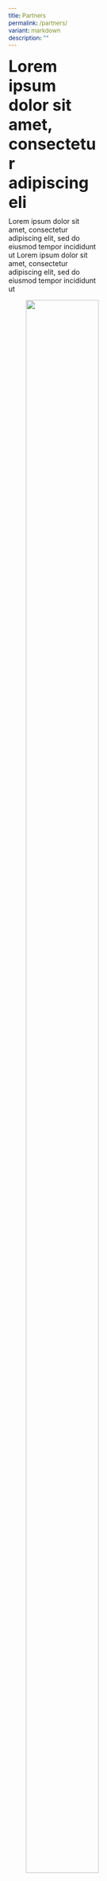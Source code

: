 ```yaml
---
title: Partners
permalink: /partners/
variant: markdown
description: ""
---
```

<style>
        @import url('https://fonts.googleapis.com/css2?family=Inter:wght@100..900&display=swap');

        * {
            margin: 0%;
            padding: 0;
            box-sizing: border-box;
            font-family: "Inter", sans-serif;
        }

        .hero {
          /* border-top: 1.99px solid rgba(0, 0, 0, 0.7);*/
            min-height: 60vh;
	margin-top: -30px;
        }

        .hero .canvass {
            display: flex;
            justify-content: space-between;
            align-items: center;
            padding: 40px 0px;
        }

        .hero_left,
        .hero_right {
            width: 45%;
        }

        .hero_right{
            text-align: end;
        }

        .hero_right img{
            width: 90%;
        }

        .hero_left h1 {
            font-size: 2rem;
	font-weight: bold;
        }

        .hero_left p {
            margin-top: 10px;
        }

        /* HEARTS */
        .hearts_grid {
            display: grid;
            grid-template-columns: repeat(auto-fit, minmax(350px, 1fr));
            gap: 40px;
        }

        .heart_card p:last-child {
            color: rgb(85, 85, 85);
        }
	
	.heart_card p{
	margin: 0% !important;
	}

        .heart_card img {
            width: 100%;
            border-top-left-radius: 25px;
            border-bottom-right-radius: 25px;

        }

        /* Partners */
        .partners_grid {
            display: grid;
            grid-template-columns: repeat(auto-fit, minmax(250px, 1fr));
            gap: 40px;
        }

        .partner_card {
            box-shadow: 0px 0px 10px 1px gainsboro;
            display: flex;
            justify-content: center;
            align-items: center;
            padding: 20px;
            border-radius: 15px;
            height: 200px;
        }

        .partner_card img {
            width: 30%;
        }


        /* General */
        .canvas {
            width: 100%;
            margin-left: auto;
            margin-right: auto;
        }
	
	.col.is-offset-2, .col.is-offset-2-tablet{
	width: 100%;
	margin-left: 0%;
	}

        .relative {
            position: relative;
        }

        .text-end {
            text-align: end;
        }

        .text-center {
            text-align: center;
        }

        .main_heading {
            font-size: 3rem;
            line-height: 1.4;
	font-weight: bold;
        }

        .main_heading2 {
            font-size: 3rem;
	font-weight: bold;
        }

        .section {
            padding: 100px 0px;
        }

        .button {
            background: transparent;
            border: 1.99px solid rgba(0, 0, 0, 1);
            border-radius: 20px;
            padding: 12.5px 30px;
            width: 45%;
            transition: 0.2s all ease;
            cursor: pointer;
        }

        .button:hover {
            background: black;
            color: white;
        }

        .flex {
            display: flex;
        }

        .justify-between {
            justify-content: space-between;
        }

        .bold {
            font-weight: bold;
        }

        .mt-5 {
            margin-top: 20px;
        }


        .bg_gray {
            background-color: rgba(244, 244, 244, 1);
        }

        .text-gray {
            color: rgb(78, 78, 78);
        }


        .flex-wrap{
            flex-wrap: wrap;
        }

        /* FAQS */
        .FAQS .canvas {
            display: flex;
            justify-content: space-between;
            flex-wrap: wrap;
        }

        .faqs_left,
        .faqs_right {
            width: 45%;
        }

        .faq-container {
            width: 100%;
            margin: auto;
            padding: 20px;
        }

        .faq {
            border-bottom: 1px solid #ccc;
            padding: 15px 0;
            margin-top: 20px;
        }

        .faq-question {
            cursor: pointer;
            display: flex;
            justify-content: space-between;
            align-items: center;
            padding: 20px 0px;
            font-weight: 600;
            font-size: 1.1rem;
        }

        .faq-answer {
            display: none;
            margin-top: 10px;
            color: #555;
        }

        .faq-question::after {
            content: '▼';
            font-size: 12px;
            transform: rotate(0deg);
            transition: transform 0.3s ease;
        }

        .faq-question.active::after {
            transform: rotate(180deg);
        }



        /* youtube_section */
        .youtube_section {
            border-top: 2px solid gainsboro;
            border-bottom: 1.99px solid black;
            min-height: 100vh;
        }

        @media (max-width: 800px) {
	.canvass{
	width: 90% !important;
	margin-left: auto;
	margin-right: auto;
	}
            .faqs_left,
            .faqs_right {
                width: 100%;
                text-align: center;
            }

            .faqs_left img {
                width: 100%;
            }

            .hero .canvas {
                flex-direction: column-reverse;
            }

            .hero_left {
                margin-top: 30px;
                width: 100%;
            }

            .hero_right {
                width: 100%;
            }

            .hero_right img {
                width: 100%;
            }

            .youtubeVid{
                width: 100% !important;
            }
        }
	
	.bp-section{
	padding: 0px !important;
	}
    </style>
	
<section>
    <section class="hero">
        <div class="canvas relative">
            <div class="hero_left">
                <h1>Lorem ipsum dolor sit amet, consectetur adipiscing eli</h1>
                <p>Lorem ipsum dolor sit amet, consectetur adipiscing elit, sed do eiusmod tempor incididunt ut Lorem
                    ipsum dolor sit amet, consectetur adipiscing elit, sed do eiusmod tempor incididunt ut</p>
            </div>
            <div class="hero_right">
                <img src="./assets/event.png">
            </div>
        </div>
    </section>

    <section class="section">
        <div class="canvas">
            <h1 class="main_heading2">Our Heartists</h1>
            <br>
            <div class="hearts_grid">
                <div class="heart_card">
                    <img src="./assets/user1.png">
                    <p class="bol">Mawell Rebarber</p>
                    <br>
                    <p class="desc">Lorem ipsum dolor sit amet, consectetur adipiscing elit, sed do eiusmod tempor
                        incididunt ut Lorem ipsum dolor sit amet, consectetur adipiscing elit, sed do eiusmod tempor
                        incididunt ut Lorem ipsum dolor sit amet, consectetur adipiscing elit, sed do eiusmod tempor</p>
                </div>

                <div class="heart_card">
                    <img src="./assets/user2.jpg">
                    <p class="bold">Mawell Rebarber</p>
                    <br>
                    <p class="desc">Lorem ipsum dolor sit amet, consectetur adipiscing elit, sed do eiusmod tempor
                        incididunt ut Lorem ipsum dolor sit amet, consectetur adipiscing elit, sed do eiusmod tempor
                        incididunt ut Lorem ipsum dolor sit amet, consectetur adipiscing elit, sed do eiusmod tempor</p>
                </div>
                <div class="heart_card">
                    <img src="./assets/user3.png">
                    <p class="bold">Mawell Rebarber</p>
                    <br>
                    <p class="desc">Lorem ipsum dolor sit amet, consectetur adipiscing elit, sed do eiusmod tempor
                        incididunt ut Lorem ipsum dolor sit amet, consectetur adipiscing elit, sed do eiusmod tempor
                        incididunt ut Lorem ipsum dolor sit amet, consectetur adipiscing elit, sed do eiusmod tempor</p>
                </div>
                <div class="heart_card">
                    <img src="./assets/user4.png">
                    <p class="bold">Mawell Rebarber</p>
                    <br>
                    <p class="desc">Lorem ipsum dolor sit amet, consectetur adipiscing elit, sed do eiusmod tempor
                        incididunt ut Lorem ipsum dolor sit amet, consectetur adipiscing elit, sed do eiusmod tempor
                        incididunt ut Lorem ipsum dolor sit amet, consectetur adipiscing elit, sed do eiusmod tempor</p>
                </div>
                <div class="heart_card">
                    <img src="./assets/user5.png">
                    <p class="bold">Mawell Rebarber</p>
                    <br>
                    <p class="desc">Lorem ipsum dolor sit amet, consectetur adipiscing elit, sed do eiusmod tempor
                        incididunt ut Lorem ipsum dolor sit amet, consectetur adipiscing elit, sed do eiusmod tempor
                        incididunt ut Lorem ipsum dolor sit amet, consectetur adipiscing elit, sed do eiusmod tempor</p>
                </div>
                <div class="heart_card">
                    <img src="./assets/user6.png">
                    <p class="bold">Mawell Rebarber</p>
                    <br>
                    <p class="desc">Lorem ipsum dolor sit amet, consectetur adipiscing elit, sed do eiusmod tempor
                        incididunt ut Lorem ipsum dolor sit amet, consectetur adipiscing elit, sed do eiusmod tempor
                        incididunt ut Lorem ipsum dolor sit amet, consectetur adipiscing elit, sed do eiusmod tempor</p>
                </div>
            </div>

        </div>
    </section>


    
    <section class="section bg_gray youtube_section">
        <div class="canvas">
            <h1 class="main_heading2">Lorem ipsum dolor sit amet, consectetur adipiscing elit, sed do eiusmod tempor
            </h1>
            <br>

            <div class="flex mt-5 justify-between  flex-wrap">
                <iframe class="youtubeVid" allowfullscreen="" allow="accelerometer; autoplay; clipboard-write; encrypted-media; gyroscope; picture-in-picture; web-share" frameborder="0" title="YouTube video player" src="https://www.youtube.com/embed/v1v_jBPOJWQ?si=tFRSp9q9D90agi2C" height="315" width="280"></iframe>
                <iframe class="youtubeVid" allowfullscreen="" allow="accelerometer; autoplay; clipboard-write; encrypted-media; gyroscope; picture-in-picture; web-share" frameborder="0" title="YouTube video player" src="https://www.youtube.com/embed/QTB1YiWxxKU?si=oBYIdMSIW7YnQ6LW" height="315" width="280"></iframe>
                <iframe class="youtubeVid" allowfullscreen="" allow="accelerometer; autoplay; clipboard-write; encrypted-media; gyroscope; picture-in-picture; web-share" frameborder="0" title="YouTube video player" src="https://www.youtube.com/embed/v1v_jBPOJWQ?si=tFRSp9q9D90agi2C" height="315" width="280"></iframe>
                <iframe class="youtubeVid" allowfullscreen="" allow="accelerometer; autoplay; clipboard-write; encrypted-media; gyroscope; picture-in-picture; web-share" frameborder="0" title="YouTube video player" src="https://www.youtube.com/embed/QTB1YiWxxKU?si=oBYIdMSIW7YnQ6LW" height="315" width="280"></iframe>
            </div>
        </div>
    </section>

    
    <section class="section partners">
        <div class="canvas">
            <h1 class="main_heading2">Our Partners</h1>
            <br>
            <div class="partners_grid mt-5">
                <div class="partner_card">
                    <img src="https://freepnglogo.com/images/all_img/1697562980facebook-logo-transparent.png">
                </div>
                <div class="partner_card">
                    <img src="https://freepnglogo.com/images/all_img/1697562980facebook-logo-transparent.png">
                </div>
                <div class="partner_card">
                    <img src="https://freepnglogo.com/images/all_img/1697562980facebook-logo-transparent.png">
                </div>
                <div class="partner_card">
                    <img src="https://freepnglogo.com/images/all_img/1697562980facebook-logo-transparent.png">
                </div>
                <div class="partner_card">
                    <img src="https://freepnglogo.com/images/all_img/1697562980facebook-logo-transparent.png">
                </div>
                <div class="partner_card">
                    <img src="https://freepnglogo.com/images/all_img/1697562980facebook-logo-transparent.png">
                </div>
                <div class="partner_card">
                    <img src="https://freepnglogo.com/images/all_img/1697562980facebook-logo-transparent.png">
                </div>
                <div class="partner_card">
                    <img src="https://freepnglogo.com/images/all_img/1697562980facebook-logo-transparent.png">
                </div>
                <div class="partner_card">
                    <img src="https://freepnglogo.com/images/all_img/1697562980facebook-logo-transparent.png">
                </div>
                <div class="partner_card">
                    <img src="https://freepnglogo.com/images/all_img/1697562980facebook-logo-transparent.png">
                </div>
                <div class="partner_card">
                    <img src="https://freepnglogo.com/images/all_img/1697562980facebook-logo-transparent.png">
                </div>
                <div class="partner_card">
                    <img src="https://freepnglogo.com/images/all_img/1697562980facebook-logo-transparent.png">
                </div>
                <div class="partner_card">
                    <img src="https://freepnglogo.com/images/all_img/1697562980facebook-logo-transparent.png">
                </div>
                <div class="partner_card">
                    <img src="https://freepnglogo.com/images/all_img/1697562980facebook-logo-transparent.png">
                </div>
                <div class="partner_card">
                    <img src="https://freepnglogo.com/images/all_img/1697562980facebook-logo-transparent.png">
                </div>
                <div class="partner_card">
                    <img src="https://freepnglogo.com/images/all_img/1697562980facebook-logo-transparent.png">
                </div>
            </div>
        </div>
    </section>

    
    <section class="section bg_gray mt-5 FAQS">
        <div class="canvas">
            <div class="faqs_left">
                <p class="bold">LOREM IPSUM dolor</p>
                <h1 class="bold mt-5">
                    Lorem ipsum dolor sit amet adipiscing elit,
                </h1>
                <br>
                <img class="mt-5" src="./assets/event.png">
            </div>
            <div class="faqs_right">
                <div class="faq-container">
                    <div class="faq">
                        <div class="faq-question">
                            Add commonly asked questions here
                        </div>
                        <div class="faq-answer">
                            Lorem ipsum dolor sit amet, consectetur adipiscing elit. Nullam ut lorem qui Nullam ut lorem
                            qui.
                        </div>
                    </div>
                    <div class="faq">
                        <div class="faq-question">
                            Add commonly asked questions here
                        </div>
                        <div class="faq-answer">
                            Lorem ipsum dolor sit amet, consectetur adipiscing elit. Nullam ut lorem qui Nullam ut lorem
                            qui.
                        </div>
                    </div>
                    <div class="faq">
                        <div class="faq-question">
                            Add commonly asked questions here
                        </div>
                        <div class="faq-answer">
                            Lorem ipsum dolor sit amet, consectetur adipiscing elit. Nullam ut lorem qui Nullam ut lorem
                            qui.
                        </div>
                    </div>
                </div>
            </div>
        </div>
    </section>
</section>